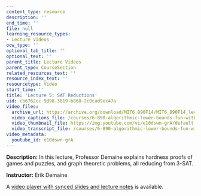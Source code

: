 ```yaml
---
content_type: resource
description: ''
end_time: ''
file: null
learning_resource_types:
- Lecture Videos
ocw_type: ''
optional_tab_title: ''
optional_text: ''
parent_title: Lecture Videos
parent_type: CourseSection
related_resources_text: ''
resource_index_text: ''
resourcetype: Video
start_time: ''
title: 'Lecture 5: SAT Reductions'
uid: cb6762cc-9d98-3819-b868-2c0cad9ec47a
video_files:
  archive_url: https://archive.org/download/MIT6.890F14/MIT6_890F14_lec05_300k.mp4
  video_captions_file: /courses/6-890-algorithmic-lower-bounds-fun-with-hardness-proofs-fall-2014/6c074ac85c4e5401bbb55579ea0b1f0e_e10dswn-grA.vtt
  video_thumbnail_file: https://img.youtube.com/vi/e10dswn-grA/default.jpg
  video_transcript_file: /courses/6-890-algorithmic-lower-bounds-fun-with-hardness-proofs-fall-2014/46685ced40c4736e6700ccc458e46a64_e10dswn-grA.pdf
video_metadata:
  youtube_id: e10dswn-grA
---
```


**Description:** In this lecture, Professor Demaine explains hardness proofs of games and puzzles, and graph theoretic problems, all reducing from 3-SAT.

**Instructor:** Erik Demaine

A [video player with synced slides and lecture notes](http://courses.csail.mit.edu/6.890/fall14/lectures/L05.html) is available.